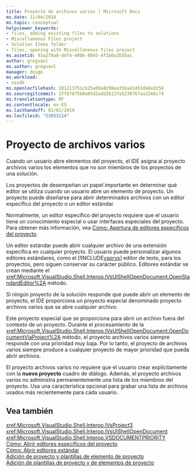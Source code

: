 ```yaml
---
title: Proyecto de archivos varios | Microsoft Docs
ms.date: 11/04/2016
ms.topic: conceptual
helpviewer_keywords:
- files, adding existing files to solutions
- Miscellaneous Files project
- Solution Items folder
- files, opening with Miscellaneous Files project
ms.assetid: 93a278a8-d4f4-400b-8945-4f1b0a2b5bac
author: gregvanl
ms.author: gregvanl
manager: douge
ms.workload:
- vssdk
ms.openlocfilehash: 281213751cb25a05e8298ee35ba43453d48ed250
ms.sourcegitcommit: 37fb7075b0a65d2add3b137a5230767aa3266c74
ms.translationtype: MT
ms.contentlocale: es-ES
ms.lasthandoff: 01/02/2019
ms.locfileid: "53853114"
---
```

# <a name="miscellaneous-files-project"></a>Proyecto de archivos varios
Cuando un usuario abre elementos del proyecto, el IDE asigna al proyecto archivos varios los elementos que no son miembros de los proyectos de una solución.  
  
 Los proyectos de desempeñan un papel importante en determinar qué editor se utiliza cuando un usuario abre un elemento de proyecto. Un proyecto puede diseñarse para abrir determinados archivos con un editor específico del proyecto o un editor estándar.  
  
 Normalmente, un editor específico del proyecto requiere que el usuario tiene un conocimiento especial o usar interfaces especiales del proyecto. Para obtener más información, vea [Cómo: Apertura de editores específicos del proyecto](../../extensibility/how-to-open-project-specific-editors.md).  
  
 Un editor estándar puede abrir cualquier archivo de una extensión específica en cualquier proyecto. El usuario puede personalizar algunos editores estándares, como el [!INCLUDE[vsprvs](../../code-quality/includes/vsprvs_md.md)] editor de texto, para los proyectos, pero siguen conservar su carácter público. Editores estándar se crean mediante el <xref:Microsoft.VisualStudio.Shell.Interop.IVsUIShellOpenDocument.OpenStandardEditor%2A> método.  
  
 Si ningún proyecto de la solución responde que puede abrir un elemento de proyecto, el IDE proporciona un proyecto especial denominado proyecto archivos varios que se abre cualquier archivo.  
  
 Este proyecto especial que se proporciona para abrir un archivo fuera del contexto de un proyecto. Durante el procesamiento de la <xref:Microsoft.VisualStudio.Shell.Interop.IVsUIShellOpenDocument.OpenDocumentViaProject%2A> método, el proyecto archivos varios siempre responde con una prioridad muy baja. Por lo tanto, el proyecto de archivos varios siempre produce a cualquier proyecto de mayor prioridad que pueda abrir archivos.  
  
 El proyecto archivos varios no requiere que el usuario crear explícitamente con la **nuevo proyecto** cuadro de diálogo. Además, el proyecto archivos varios no administra permanentemente una lista de los miembros del proyecto. Usa una característica opcional para grabar una lista de archivos usados más recientemente para cada usuario.  
  
## <a name="see-also"></a>Vea también  
 <xref:Microsoft.VisualStudio.Shell.Interop.IVsProject3>   
 <xref:Microsoft.VisualStudio.Shell.Interop.IVsUIShellOpenDocument>   
 <xref:Microsoft.VisualStudio.Shell.Interop.VSDOCUMENTPRIORITY>   
 [Cómo: Abrir editores específicos del proyecto](../../extensibility/how-to-open-project-specific-editors.md)   
 [Cómo: Abrir editores estándar](../../extensibility/how-to-open-standard-editors.md)   
 [Adición de proyecto y plantillas de elemento de proyecto](../../extensibility/internals/adding-project-and-project-item-templates.md)   
 [Adición de plantillas de proyecto y de elementos de proyecto](../../extensibility/internals/adding-project-and-project-item-templates.md)